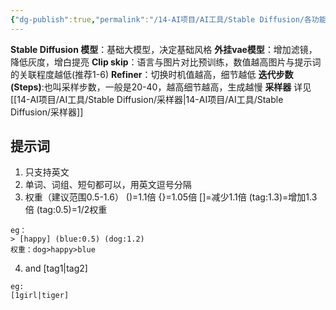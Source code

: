 ```yaml
---
{"dg-publish":true,"permalink":"/14-AI项目/AI工具/Stable Diffusion/各功能及名词介绍/","dgPassFrontmatter":true,"created":"2024-01-01T20:29:49.795+08:00","updated":"2024-01-14T18:11:03.081+08:00"}
---
```


**Stable Diffusion 模型**：基础大模型，决定基础风格
**外挂vae模型**：增加滤镜，降低灰度，增白提亮
**Clip skip**：语言与图片对比预训练，数值越高图片与提示词的关联程度越低(推荐1-6)
**Refiner**：切换时机值越高，细节越低
**迭代步数 (Steps)**:也叫采样步数，一般是20-40，越高细节越高，生成越慢
**采样器** 详见[[14-AI项目/AI工具/Stable Diffusion/采样器\|14-AI项目/AI工具/Stable Diffusion/采样器]]

## 提示词
1. 只支持英文
2. 单词、词组、短句都可以，用英文逗号分隔
3. 权重（建议范围0.5-1.6）
()=1.1倍   {}=1.05倍   []=减少1.1倍
(tag:1.3)=增加1.3倍     (tag:0.5)=1/2权重

```
eg：
> [happy] (blue:0.5) (dog:1.2)
权重：dog>happy>blue
```

4. and
[tag1|tag2]
```
eg:
[1girl|tiger]
```